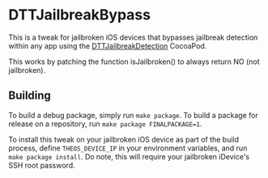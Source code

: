# DTTJailbreakBypass

This is a tweak for jailbroken iOS devices that bypasses jailbreak detection within any
app using the [DTTJailbreakDetection](https://github.com/thii/DTTJailbreakDetection) CocoaPod.

This works by patching the function isJailbroken() to always return NO (not jailbroken).

## Building

To build a debug package, simply run `make package`.
To build a package for release on a repository, run `make package FINALPACKAGE=1`.

To install this tweak on your jailbroken iOS device as part of the build process,
define `THEOS_DEVICE_IP` in your environment variables, and run `make package install`.
Do note, this will require your jailbroken iDevice's SSH root password.

